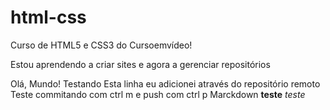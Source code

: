 # html-css
 Curso de HTML5 e CSS3 do Cursoemvídeo!

Estou aprendendo a criar sites e agora a gerenciar repositórios

Olá, Mundo!
Testando
Esta linha eu adicionei através do repositório remoto
Teste commitando com ctrl m e push com ctrl p
Marckdown **teste** *teste*
